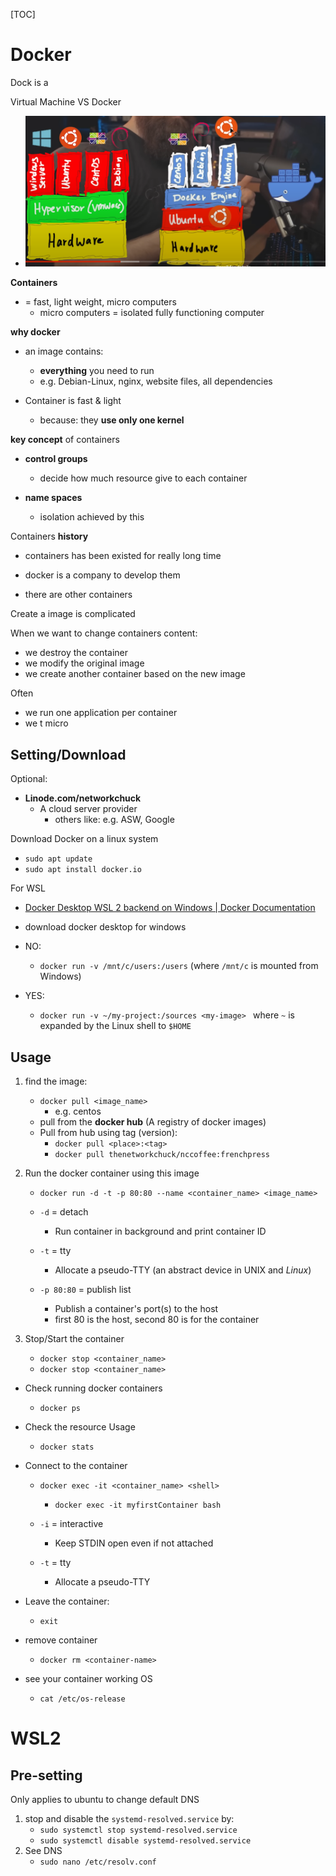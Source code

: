 [TOC]



# Docker 

Dock is a 

Virtual Machine VS Docker 

- ![image-20221118170806053](./assets/image-20221118170806053-1668762491945-1.png)



**Containers**

- = fast, light weight, micro computers 
  - micro computers = isolated fully functioning computer  





**why docker**

- an image contains: 
  - **everything** you need to run 
  - e.g. Debian-Linux, nginx, website files, all dependencies 

- Container is fast & light
  - because: they **use only one kernel** 



**key concept** of containers 

- **control groups** 
  - decide how much resource give to each container 

- **name spaces**
  - isolation achieved by this 







Containers **history**

- containers has been existed for really long time 

- docker is a company to develop them 

- there are other containers 



Create a image is complicated 

 

When we want to change containers content:

- we destroy the container 
- we modify the original image
- we create another container based on the new image 



Often 

- we run one application per container 
- we t micro 







## Setting/Download  

Optional:

- **Linode.com/networkchuck**
  - A cloud server provider 
    - others like: e.g. ASW, Google 



Download Docker on a linux system 

- `sudo apt update`
- `sudo apt install docker.io`

 

For WSL

- [Docker Desktop WSL 2 backend on Windows | Docker Documentation](https://docs.docker.com/desktop/windows/wsl/)

- download docker desktop for windows 

- NO:
  - `docker run -v /mnt/c/users:/users` (where `/mnt/c` is mounted from Windows)
- YES:
  - `docker run -v ~/my-project:/sources <my-image> ` where `~` is expanded by the Linux shell to `$HOME`



## Usage

1. find the image:
   - `docker pull <image_name>`
     - e.g. centos
   - pull from the **docker hub**  (A  registry of docker images)
   - Pull from hub using tag (version):
     - `docker pull <place>:<tag>`
     - `docker pull thenetworkchuck/nccoffee:frenchpress`

2. Run the docker container using this image 

   -  `docker run -d -t -p 80:80 --name <container_name> <image_name>`
   - `-d` = detach 
     -  Run container in background and print container ID
   - `-t` = tty
     - Allocate a pseudo-TTY (an abstract device in UNIX and *Linux*)

   - `-p 80:80` = publish list
     - Publish a container's port(s) to the host
     - first 80 is the host, second 80 is for the container 

3. Stop/Start the container 
   - `docker stop <container_name>`
   - `docker stop <container_name>`

- Check running docker containers  
  - `docker ps`

- Check the resource Usage

  - `docker stats`

- Connect to the container 

  - `docker exec -it <container_name> <shell>`
    - `docker exec -it myfirstContainer bash`

  - `-i` = interactive 
    - Keep STDIN open even if not attached
  - `-t` = tty
    - Allocate a pseudo-TTY

- Leave the container:
  - `exit`

- remove container 
  - `docker rm <container-name>`

- see your container working OS
  - `cat /etc/os-release`











# WSL2 



## Pre-setting

Only applies to ubuntu to change default DNS

1. stop and disable the `systemd-resolved.service` by:
   - `sudo systemctl stop systemd-resolved.service`
   - `sudo systemctl disable systemd-resolved.service`
2. See DNS
   - `sudo nano /etc/resolv.conf`



